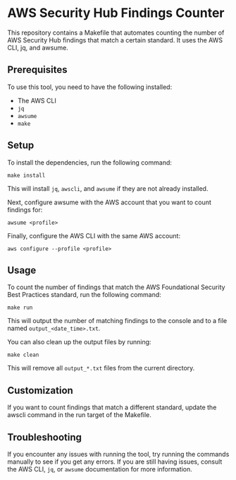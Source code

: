 # AWS Security Hub Findings Counter

This repository contains a Makefile that automates counting the number of AWS Security Hub findings that match a certain standard. It uses the AWS CLI, jq, and awsume.

## Prerequisites
To use this tool, you need to have the following installed:

- The AWS CLI
- `jq`
- `awsume`
- `make`


## Setup

To install the dependencies, run the following command:

```text
make install
```

This will install `jq`, `awscli`, and `awsume` if they are not already installed.

Next, configure awsume with the AWS account that you want to count findings for:

```text
awsume <profile>
```

Finally, configure the AWS CLI with the same AWS account:

```text
aws configure --profile <profile>
```

## Usage

To count the number of findings that match the AWS Foundational Security Best Practices standard, run the following command:

```text
make run
```

This will output the number of matching findings to the console and to a file named `output_<date_time>.txt`.

You can also clean up the output files by running:

```text
make clean
```

This will remove all `output_*.txt` files from the current directory.

## Customization

If you want to count findings that match a different standard, update the awscli command in the run target of the Makefile.

## Troubleshooting

If you encounter any issues with running the tool, try running the commands manually to see if you get any errors. If you are still having issues, consult the AWS CLI, `jq`, or `awsume` documentation for more information.